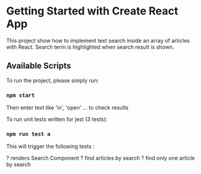 # Getting Started with Create React App

This project show how to implement text search inside an array of articles with React.
Search term is highlighted when search result is shown.

## Available Scripts

To run the project, please simply run:

### `npm start`

Then enter text like 'in', 'open' ... to check results

To run unit tests written for jest (3 tests):

### `npm run test a`

This will trigger the following tests :

? renders Search Component
? find articles by search
? find only one article by search

